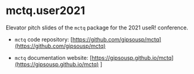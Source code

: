 # mctq.user2021

Elevator pitch slides of the `mctq` package for the 2021 useR! conference.

* `mctq` code repository: [https://github.com/gipsousp/mctq](https://github.com/gipsousp/mctq)

* `mctq` documentation website: [https://gipsousp.github.io/mctq](https://gipsousp.github.io/mctq)
]
